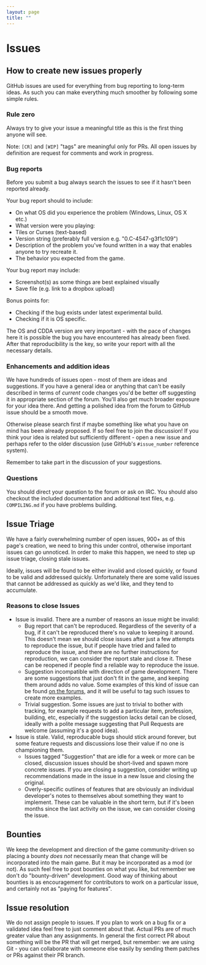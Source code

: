 ```yaml
---
layout: page
title: ""
---
```


# Issues

## How to create new issues properly

GitHub issues are used for everything from bug reporting to long-term ideas. As such you can make everything much smoother by following some simple rules.

### Rule zero

Always try to give your issue a meaningful title as this is the first thing anyone will see.

Note: `[CR]` and `[WIP]` "tags" are meaningful only for PRs. All open issues by definition are request for comments and work in progress.

### Bug reports

Before you submit a bug always search the issues to see if it hasn't been reported already.

Your bug report should to include:

- On what OS did you experience the problem (Windows, Linux, OS X etc.)
- What version were you playing:
 - Tiles or Curses (text-based)
 - Version string (preferably full version e.g. "0.C-4547-g3f1c109")
- Description of the problem you've found written in a way that enables anyone to try recreate it.
- The behavior you expected from the game.

Your bug report may include:

- Screenshot(s) as some things are best explained visually
- Save file (e.g. link to a dropbox upload)

Bonus points for:

- Checking if the bug exists under latest experimental build.
- Checking if it is OS specific.

The OS and CDDA version are very important - with the pace of changes here it is possible the bug you have encountered has already been fixed. After that reproducibility is the key, so write your report with all the necessary details.

### Enhancements and addition ideas

We have hundreds of issues open - most of them are ideas and suggestions. If you have a general idea or anything that can't be easily described in terms of *current* code changes you'd be better off suggesting it in appropriate section of the forum. You'll also get much broader exposure for your idea there. And getting a polished idea from the forum to GitHub issue should be a smooth move.

Otherwise please search first if maybe something like what you have on mind has been already proposed. If so feel free to join the discussion! If you think your idea is related but sufficiently different - open a new issue and perhaps refer to the older discussion (use GitHub's `#issue_number` reference system).

Remember to take part in the discussion of your suggestions.

### Questions

You should direct your question to the forum or ask on IRC. You should also checkout the included documentation and additional text files, e.g. `COMPILING.md` if you have problems building.

## Issue Triage

We have a fairly overwhelming number of open issues, 900+ as of this page's creation, we need to bring this under control, otherwise important issues can go unnoticed.  In order to make this happen, we need to step up issue triage, closing stale issues.

Ideally, issues will be found to be either invalid and closed quickly, or found to be valid and addressed quickly.  Unfortunately there are some valid issues that cannot be addressed as quickly as we'd like, and they tend to accumulate.

### Reasons to close Issues
- Issue is invalid.  There are a number of reasons an issue might be invalid:
  - Bug report that can't be reproduced.  Regardless of the severity of a bug, if it can't be reproduced there's no value to keeping it around.  This doesn't mean we should close issues after just a few attempts to reproduce the issue, but if people have tried and failed to reproduce the issue, and there are no further instructions for reproduction, we can consider the report stale and close it.  These can be reopened if people find a reliable way to reproduce the issue.
  - Suggestion incompatible with direction of game development.  There are some suggestions that just don't fit in the game, and keeping them around adds no value.  Some examples of this kind of issue can be found [on the forums](https://discourse.cataclysmdda.org/t/fms-frequently-made-suggestions/), and it will be useful to tag such issues to create more examples.
  - Trivial suggestion.  Some issues are just to trivial to bother with tracking, for example requests to add a particular item, profession, building, etc, especially if the suggestion lacks detail can be closed, ideally with a polite message suggesting that Pull Requests are welcome (assuming it's a good idea).
- Issue is stale. Valid, reproducable bugs should stick around forever, but some feature requests and discussions lose their value if no one is championing them.
  - Issues tagged "Suggestion" that are idle for a week or more can be closed, discussion issues should be short-lived and spawn more concrete issues.  If you are closing a suggestion, consider writing up recommendations made in the issue in a new Issue and closing the original.
  - Overly-specific outlines of features that are obviously an individual developer's notes to themselves about something they want to implement.  These can be valuable in the short term, but if it's been months since the last activity on the issue, we can consider closing the issue.

## Bounties

We keep the development and direction of the game community-driven so placing a bounty *does not* necessarily mean that change will be incorporated into the main game. But it may be incorporated as a mod (or not). As such feel free to post bounties on what you like, but remember we don't do "bounty-driven" development. Good way of thinking about bounties is as encouragement for contributors to work on a particular issue, and certainly not as "paying for features".

## Issue resolution

We do not assign people to issues. If you plan to work on a bug fix or a validated idea feel free to just comment about that. Actual PRs are of much greater value than any assignments. In general the first correct PR about something will be the PR that will get merged, but remember: we are using Git - you can collaborate with someone else easily by sending them patches or PRs against their PR branch.
